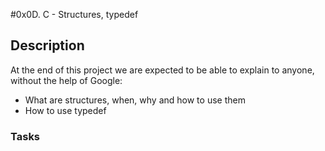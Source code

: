 #0x0D. C - Structures, typedef
## Description
At the end of this project we are expected to be able to explain to anyone, without the help of Google:
- What are structures, when, why and how to use them
- How to use typedef

### Tasks
